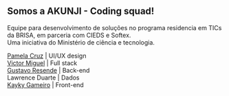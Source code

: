## Somos a AKUNJI - Coding squad!

Equipe para desenvolvimento de soluções no programa residencia em TICs da BRISA, em parceria com CIEDS e Softex.<br>
Uma iniciativa do Ministério de ciência e tecnologia.

[Pamela Cruz](https://github.com/pmlcrz) | UI/UX design
<br>
[Victor Miguel](https://github.com/vtr363) | Full stack
<br>
[Gustavo Resende](https://github.com/Naufra1) | Back-end
<br>
Lawrence Duarte | Dados
<br>
[Kayky Gameiro](https://github.com/Kaykygameiro01) | Front-end
